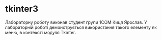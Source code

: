 # tkinter3

Лабораторну роботу виконав студент групи 1СОМ Киця Ярослав. У лабораторній роботі демонструється використання такого елементу як меню, в контексті модуля Tkinter.
